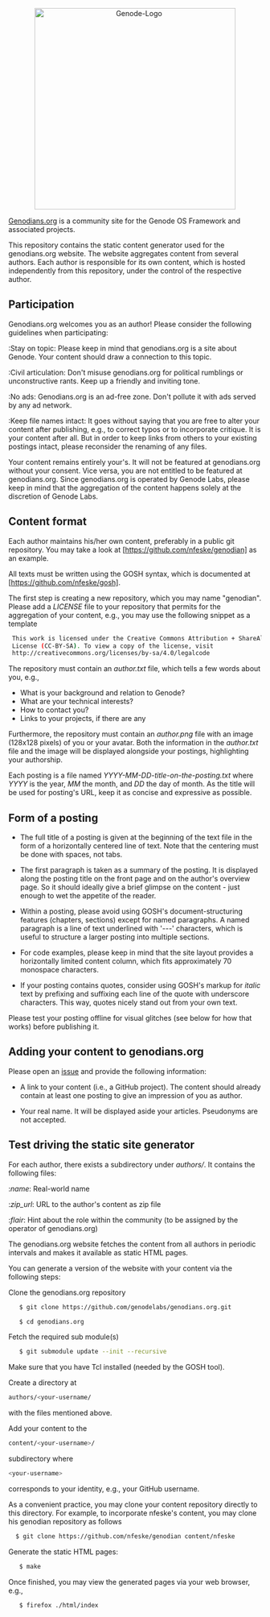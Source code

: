 <p align="center">
<img alt="Genode-Logo" width="400" src="https://genodians.org/site_title.png">
</p>

[Genodians.org](https://genodians.org) is a community site for the Genode OS 
Framework and associated projects.

This repository contains the static content generator used for the
genodians.org website. The website aggregates content from several authors.
Each author is responsible for its own content, which is hosted independently
from this repository, under the control of the respective author.


## Participation

Genodians.org welcomes you as an author! Please consider the following
guidelines when participating:

:Stay on topic: Please keep in mind that genodians.org is a site about
  Genode. Your content should draw a connection to this topic.

:Civil articulation: Don't misuse genodians.org for political rumblings or
  unconstructive rants. Keep up a friendly and inviting tone.

:No ads: Genodians.org is an ad-free zone. Don't pollute it with ads served
  by any ad network.

:Keep file names intact: It goes without saying that you are free to alter
  your content after publishing, e.g., to correct typos or to incorporate
  critique. It is your content after all. But in order to keep links from
  others to your existing postings intact, please reconsider the renaming of
  any files.

Your content remains entirely your's. It will not be featured at genodians.org
without your consent. Vice versa, you are not entitled to be featured at
genodians.org. Since genodians.org is operated by Genode Labs, please keep in
mind that the aggregation of the content happens solely at the discretion of
Genode Labs.


## Content format

Each author maintains his/her own content, preferably in a public git
repository. You may take a look at [https://github.com/nfeske/genodian]
as an example.

All texts must be written using the GOSH syntax, which is documented at
[https://github.com/nfeske/gosh].

The first step is creating a new repository, which you may name "genodian".
Please add a _LICENSE_ file to your repository that permits for the
aggregation of your content, e.g., you may use the following snippet as a
template

```sh
 This work is licensed under the Creative Commons Attribution + ShareAlike
 License (CC-BY-SA). To view a copy of the license, visit
 http://creativecommons.org/licenses/by-sa/4.0/legalcode
```

The repository must contain an _author.txt_ file, which tells a few words
about you, e.g.,

- What is your background and relation to Genode?
- What are your technical interests?
- How to contact you?
- Links to your projects, if there are any

Furthermore, the repository must contain an _author.png_ file with an image
(128x128 pixels) of you or your avatar. Both the information in the
_author.txt_ file and the image will be displayed alongside your postings,
highlighting your authorship.

Each posting is a file named _YYYY-MM-DD-title-on-the-posting.txt_ where
_YYYY_ is the year, _MM_ the month, and _DD_ the day of month. As the title
will be used for posting's URL, keep it as concise and expressive as possible.


## Form of a posting

- The full title of a posting is given at the beginning of the text file in
  the form of a horizontally centered line of text. Note that the centering
  must be done with spaces, not tabs.

- The first paragraph is taken as a summary of the posting. It is displayed
  along the posting title on the front page and on the author's overview page.
  So it should ideally give a brief glimpse on the content - just enough to
  wet the appetite of the reader.

- Within a posting, please avoid using GOSH's document-structuring features
  (chapters, sections) except for named paragraphs. A named paragraph is a
  line of text underlined with '---' characters, which is useful to structure
  a larger posting into multiple sections.

- For code examples, please keep in mind that the site layout provides a
  horizontally limited content column, which fits approximately 70 monospace
  characters.

- If your posting contains quotes, consider using GOSH's markup for _italic_
  text by prefixing and suffixing each line of the quote with underscore
  characters. This way, quotes nicely stand out from your own text.

Please test your posting offline for visual glitches (see below for how that
works) before publishing it.


## Adding your content to genodians.org

Please open an [issue](https://github.com/genodelabs/genodians.org) and
provide the following information:

- A link to your content (i.e., a GitHub project). The content should already
  contain at least one posting to give an impression of you as author.

- Your real name. It will be displayed aside your articles. Pseudonyms are not
  accepted.


## Test driving the static site generator

For each author, there exists a subdirectory under _authors/_. It contains the
following files:

:_name_: Real-world name

:_zip_url_: URL to the author's content as zip file

:_flair_: Hint about the role within the community (to be assigned by the
  operator of genodians.org)

The genodians.org website fetches the content from all authors in periodic
intervals and makes it available as static HTML pages.

You can generate a version of the website with your content via the following
steps:

 Clone the genodians.org repository

```sh
   $ git clone https://github.com/genodelabs/genodians.org.git

   $ cd genodians.org
```


 Fetch the required sub module(s)

```sh
   $ git submodule update --init --recursive
```
 Make sure that you have Tcl installed (needed by the GOSH tool).

 Create a directory at 

```sh
authors/<your-username/
```
with the files mentioned above.

Add your content to the 

```sh
content/<your-username>/ 
```
subdirectory where

```sh
<your-username>
``` 
corresponds to your identity, e.g., your GitHub username.

  As a convenient practice, you may clone your content repository directly to
  this directory. For example, to incorporate nfeske's content, you may clone
  his genodian repository as follows

```sh
  $ git clone https://github.com/nfeske/genodian content/nfeske
```
 Generate the static HTML pages:

```sh
   $ make
```

 Once finished, you may view the generated pages via your web browser, e.g.,

```sh
   $ firefox ./html/index
```
